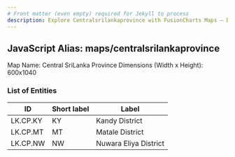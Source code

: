 ```yaml
---
# Front matter (even empty) required for Jekyll to process
description: Explore Centralsrilankaprovince with FusionCharts Maps – Detailed features for seamless integration. Try now & enhance your data visualization today! 
---
```


## JavaScript Alias: maps/centralsrilankaprovince

Map Name: Central SriLanka Province
Dimensions (Width x Height): 600x1040

### List of Entities

| ID       | Short label | Label                 |
| -------- | ----------- | --------------------- |
| LK.CP.KY | KY          | Kandy District        |
| LK.CP.MT | MT          | Matale District       |
| LK.CP.NW | NW          | Nuwara Eliya District |
